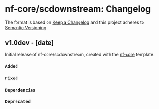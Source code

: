 # nf-core/scdownstream: Changelog

The format is based on [Keep a Changelog](https://keepachangelog.com/en/1.0.0/)
and this project adheres to [Semantic Versioning](https://semver.org/spec/v2.0.0.html).

## v1.0dev - [date]

Initial release of nf-core/scdownstream, created with the [nf-core](https://nf-co.re/) template.

### `Added`

### `Fixed`

### `Dependencies`

### `Deprecated`
